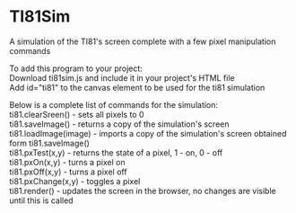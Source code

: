# TI81Sim
A simulation of the TI81's screen complete with a few pixel manipulation commands  
  
To add this program to your project:  
  Download ti81sim.js and include it in your project's HTML file  
  Add id="ti81" to the canvas element to be used for the ti81 simulation  
  
Below is a complete list of commands for the simulation:  
  ti81.clearSreen() - sets all pixels to 0  
  ti81.saveImage() - returns a copy of the simulation's screen  
  ti81.loadImage(image) - imports a copy of the simulation's screen obtained form ti81.saveImage()  
  ti81.pxTest(x,y) - returns the state of a pixel, 1 - on, 0 - off  
  ti81.pxOn(x,y) -  turns a pixel on  
  ti81.pxOff(x,y) - turns a pixel off  
  ti81.pxChange(x,y) - toggles a pixel  
  ti81.render() - updates the screen in the browser, no changes are visible until this is called  
  
